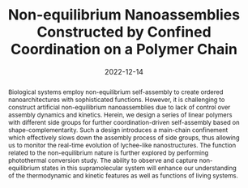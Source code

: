 ---
title: "Non-equilibrium Nanoassemblies Constructed by Confined Coordination on a Polymer Chain"
authors:
- Zhikai Li
- Min Chen
- Zhi Chen
- You-Liang Zhu
- Chenxing Guo
- Heng Wang
- Yi Qin
- Fang Fang
- Dong Wang
- Chenliang Su
- Chuanxin He
- Xiujun Yu
- Zhong-Yuan Lu
- Xiaopeng Li
date: "2022-12-14"
doi: "10.1021/jacs.2c09726"
publication_types: ["期刊文章"]
publication: "Journal of the American Chemical Society"
publication_short: "J. Am. Chem. Soc."
abstract: "<!--more-->
Biological systems employ non-equilibrium self-assembly to  create ordered nanoarchitectures with sophisticated functions. However,  it is challenging to construct artificial non-equilibrium nanoassemblies  due to lack of control over assembly dynamics and kinetics. Herein, we  design a series of linear polymers with different side groups for  further coordination-driven self-assembly based on  shape-complementarity. Such a design introduces a main-chain confinement  which effectively slows down the assembly process of side groups, thus  allowing us to monitor the real-time evolution of lychee-like  nanostructures. The function related to the non-equilibrium nature is  further explored by performing photothermal conversion study. The  ability to observe and capture non-equilibrium states in this  supramolecular system will enhance our understanding of the  thermodynamic and kinetic features as well as functions of living  systems."
url_pdf: "https://doi.org/10.1021/jacs.2c09726"
---